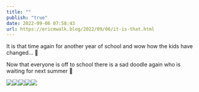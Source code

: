 ```yaml
---
title: ""
publish: "true"
date: 2022-09-06 07:58:43
url: https://ericmwalk.blog/2022/09/06/it-is-that.html
---
```


It is that time again for another year of school and wow how the kids have changed… 🚌

Now that everyone is off to school there is a sad doodle again who is waiting for next summer 🐶


![](https://ericmwalk.blog/uploads/2022/e035caa207.jpg)![](https://ericmwalk.blog/uploads/2022/377045591f.jpg)![](https://ericmwalk.blog/uploads/2022/1c72706361.jpg)![](https://ericmwalk.blog/uploads/2022/622cd565d8.jpg)![](https://ericmwalk.blog/uploads/2022/bf48b3a63b.jpg)
